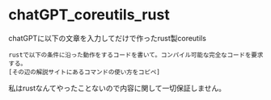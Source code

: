 # chatGPT_coreutils_rust

chatGPTに以下の文章を入力してだけで作ったrust製coreutils
```
rustで以下の条件に沿った動作をするコードを書いて。コンパイル可能な完全なコードを要求する。
[その辺の解説サイトにあるコマンドの使い方をコピペ]
```
私はrustなんてやったことないので内容に関して一切保証しません。
